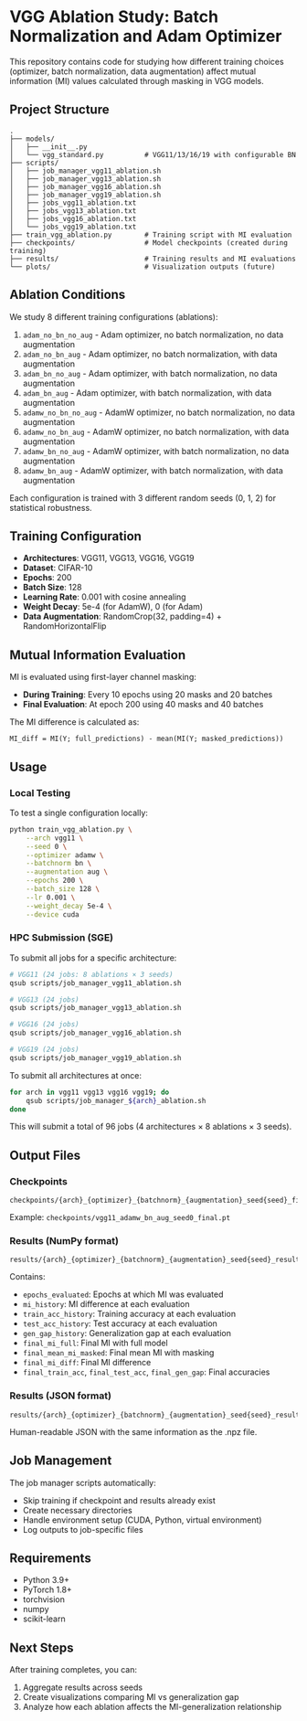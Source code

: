 # VGG Ablation Study: Batch Normalization and Adam Optimizer

This repository contains code for studying how different training choices (optimizer, batch normalization, data augmentation) affect mutual information (MI) values calculated through masking in VGG models.

## Project Structure

```
.
├── models/
│   ├── __init__.py
│   └── vgg_standard.py          # VGG11/13/16/19 with configurable BN
├── scripts/
│   ├── job_manager_vgg11_ablation.sh
│   ├── job_manager_vgg13_ablation.sh
│   ├── job_manager_vgg16_ablation.sh
│   ├── job_manager_vgg19_ablation.sh
│   ├── jobs_vgg11_ablation.txt
│   ├── jobs_vgg13_ablation.txt
│   ├── jobs_vgg16_ablation.txt
│   └── jobs_vgg19_ablation.txt
├── train_vgg_ablation.py        # Training script with MI evaluation
├── checkpoints/                 # Model checkpoints (created during training)
├── results/                     # Training results and MI evaluations
└── plots/                       # Visualization outputs (future)
```

## Ablation Conditions

We study 8 different training configurations (ablations):

1. `adam_no_bn_no_aug` - Adam optimizer, no batch normalization, no data augmentation
2. `adam_no_bn_aug` - Adam optimizer, no batch normalization, with data augmentation
3. `adam_bn_no_aug` - Adam optimizer, with batch normalization, no data augmentation
4. `adam_bn_aug` - Adam optimizer, with batch normalization, with data augmentation
5. `adamw_no_bn_no_aug` - AdamW optimizer, no batch normalization, no data augmentation
6. `adamw_no_bn_aug` - AdamW optimizer, no batch normalization, with data augmentation
7. `adamw_bn_no_aug` - AdamW optimizer, with batch normalization, no data augmentation
8. `adamw_bn_aug` - AdamW optimizer, with batch normalization, with data augmentation

Each configuration is trained with 3 different random seeds (0, 1, 2) for statistical robustness.

## Training Configuration

- **Architectures**: VGG11, VGG13, VGG16, VGG19
- **Dataset**: CIFAR-10
- **Epochs**: 200
- **Batch Size**: 128
- **Learning Rate**: 0.001 with cosine annealing
- **Weight Decay**: 5e-4 (for AdamW), 0 (for Adam)
- **Data Augmentation**: RandomCrop(32, padding=4) + RandomHorizontalFlip

## Mutual Information Evaluation

MI is evaluated using first-layer channel masking:

- **During Training**: Every 10 epochs using 20 masks and 20 batches
- **Final Evaluation**: At epoch 200 using 40 masks and 40 batches

The MI difference is calculated as:
```
MI_diff = MI(Y; full_predictions) - mean(MI(Y; masked_predictions))
```

## Usage

### Local Testing

To test a single configuration locally:

```bash
python train_vgg_ablation.py \
    --arch vgg11 \
    --seed 0 \
    --optimizer adamw \
    --batchnorm bn \
    --augmentation aug \
    --epochs 200 \
    --batch_size 128 \
    --lr 0.001 \
    --weight_decay 5e-4 \
    --device cuda
```

### HPC Submission (SGE)

To submit all jobs for a specific architecture:

```bash
# VGG11 (24 jobs: 8 ablations × 3 seeds)
qsub scripts/job_manager_vgg11_ablation.sh

# VGG13 (24 jobs)
qsub scripts/job_manager_vgg13_ablation.sh

# VGG16 (24 jobs)
qsub scripts/job_manager_vgg16_ablation.sh

# VGG19 (24 jobs)
qsub scripts/job_manager_vgg19_ablation.sh
```

To submit all architectures at once:
```bash
for arch in vgg11 vgg13 vgg16 vgg19; do
    qsub scripts/job_manager_${arch}_ablation.sh
done
```

This will submit a total of 96 jobs (4 architectures × 8 ablations × 3 seeds).

## Output Files

### Checkpoints
```
checkpoints/{arch}_{optimizer}_{batchnorm}_{augmentation}_seed{seed}_final.pt
```

Example: `checkpoints/vgg11_adamw_bn_aug_seed0_final.pt`

### Results (NumPy format)
```
results/{arch}_{optimizer}_{batchnorm}_{augmentation}_seed{seed}_results.npz
```

Contains:
- `epochs_evaluated`: Epochs at which MI was evaluated
- `mi_history`: MI difference at each evaluation
- `train_acc_history`: Training accuracy at each evaluation
- `test_acc_history`: Test accuracy at each evaluation
- `gen_gap_history`: Generalization gap at each evaluation
- `final_mi_full`: Final MI with full model
- `final_mean_mi_masked`: Final mean MI with masking
- `final_mi_diff`: Final MI difference
- `final_train_acc`, `final_test_acc`, `final_gen_gap`: Final accuracies

### Results (JSON format)
```
results/{arch}_{optimizer}_{batchnorm}_{augmentation}_seed{seed}_results.json
```

Human-readable JSON with the same information as the .npz file.

## Job Management

The job manager scripts automatically:
- Skip training if checkpoint and results already exist
- Create necessary directories
- Handle environment setup (CUDA, Python, virtual environment)
- Log outputs to job-specific files

## Requirements

- Python 3.9+
- PyTorch 1.8+
- torchvision
- numpy
- scikit-learn

## Next Steps

After training completes, you can:
1. Aggregate results across seeds
2. Create visualizations comparing MI vs generalization gap
3. Analyze how each ablation affects the MI-generalization relationship
